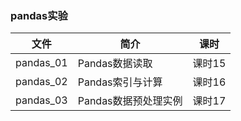 ### pandas实验

|文件|简介|课时|
|---|---|---|
|pandas_01|Pandas数据读取|课时15|
|pandas_02|Pandas索引与计算|课时16|
|pandas_03|Pandas数据预处理实例|课时17|